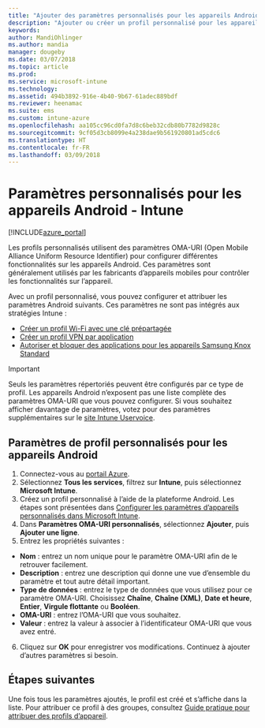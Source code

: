 ```yaml
---
title: "Ajouter des paramètres personnalisés pour les appareils Android dans Microsoft Intunes - Azure | Microsoft Docs"
description: "Ajouter ou créer un profil personnalisé pour les appareils Android afin de créer un profil Wi-Fi avec une clé prépartagée, créer un profil VPN par application ou autoriser/bloquer des applications pour les appareils Samsung Knox Standard dans Microsoft Intune"
keywords: 
author: MandiOhlinger
ms.author: mandia
manager: dougeby
ms.date: 03/07/2018
ms.topic: article
ms.prod: 
ms.service: microsoft-intune
ms.technology: 
ms.assetid: 494b3892-916e-4b40-9b67-61adec889bdf
ms.reviewer: heenamac
ms.suite: ems
ms.custom: intune-azure
ms.openlocfilehash: aa105cc96cd0fa7d8c6beb32cdb80b7782d9828c
ms.sourcegitcommit: 9cf05d3cb8099e4a238dae9b561920801ad5cdc6
ms.translationtype: HT
ms.contentlocale: fr-FR
ms.lasthandoff: 03/09/2018
---
```

# <a name="custom-settings-for-android-devices---intune"></a>Paramètres personnalisés pour les appareils Android - Intune

[!INCLUDE[azure_portal](./includes/azure_portal.md)]

Les profils personnalisés utilisent des paramètres OMA-URI (Open Mobile Alliance Uniform Resource Identifier) pour configurer différentes fonctionnalités sur les appareils Android. Ces paramètres sont généralement utilisés par les fabricants d’appareils mobiles pour contrôler les fonctionnalités sur l’appareil.

Avec un profil personnalisé, vous pouvez configurer et attribuer les paramètres Android suivants. Ces paramètres ne sont pas intégrés aux stratégies Intune :

- [Créer un profil Wi-Fi avec une clé prépartagée](/intune/wi-fi-profile-shared-key)
- [Créer un profil VPN par application](/intune/android-pulse-secure-per-app-vpn)
- [Autoriser et bloquer des applications pour les appareils Samsung Knox Standard](/intune/samsung-knox-apps-allow-block)

>[!IMPORTANT]
> Seuls les paramètres répertoriés peuvent être configurés par ce type de profil. Les appareils Android n’exposent pas une liste complète des paramètres OMA-URI que vous pouvez configurer. Si vous souhaitez afficher davantage de paramètres, votez pour des paramètres supplémentaires sur le [site Intune Uservoice](https://microsoftintune.uservoice.com/forums/291681-ideas).

## <a name="custom-profile-settings-for-android-devices"></a>Paramètres de profil personnalisés pour les appareils Android

1. Connectez-vous au [portail Azure](https://portal.azure.com). 
2. Sélectionnez **Tous les services**, filtrez sur **Intune**, puis sélectionnez **Microsoft Intune**.
3. Créez un profil personnalisé à l’aide de la plateforme Android. Les étapes sont présentées dans [Configurer les paramètres d’appareils personnalisés dans Microsoft Intune](custom-settings-configure.md).
4. Dans **Paramètres OMA-URI personnalisés**, sélectionnez **Ajouter**, puis **Ajouter une ligne**.
5. Entrez les propriétés suivantes :

  - **Nom** : entrez un nom unique pour le paramètre OMA-URI afin de le retrouver facilement.
  - **Description** : entrez une description qui donne une vue d’ensemble du paramètre et tout autre détail important.
  - **Type de données** : entrez le type de données que vous utilisez pour ce paramètre OMA-URI. Choisissez **Chaîne**, **Chaîne (XML)**, **Date et heure**, **Entier**, **Virgule flottante** ou **Booléen**.
  - **OMA-URI** : entrez l’OMA-URI que vous souhaitez.
  - **Valeur** : entrez la valeur à associer à l’identificateur OMA-URI que vous avez entré.

6. Cliquez sur **OK** pour enregistrer vos modifications. Continuez à ajouter d’autres paramètres si besoin.

## <a name="next-steps"></a>Étapes suivantes

Une fois tous les paramètres ajoutés, le profil est créé et s’affiche dans la liste. Pour attribuer ce profil à des groupes, consultez [Guide pratique pour attribuer des profils d’appareil](device-profile-assign.md).
